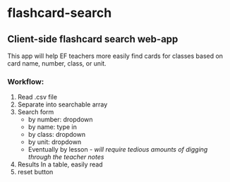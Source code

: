 # flashcard-search
## Client-side flashcard search web-app

This app will help EF teachers more easily find cards for classes based on card name, number, class, or unit.

### Workflow:
1. Read .csv file
2. Separate into searchable array
3. Search form
    * by number: dropdown
    * by name: type in
    * by class: dropdown
    * by unit: dropdown
    * Eventually by lesson - _will require tedious amounts of digging through the teacher notes_
4. Results In a table, easily read
5. reset button